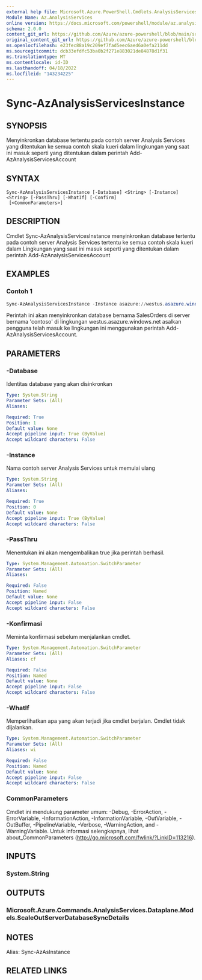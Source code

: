 ```yaml
---
external help file: Microsoft.Azure.PowerShell.Cmdlets.AnalysisServices.Dataplane.dll-Help.xml
Module Name: Az.AnalysisServices
online version: https://docs.microsoft.com/powershell/module/az.analysisservices/sync-azanalysisservicesinstance
schema: 2.0.0
content_git_url: https://github.com/Azure/azure-powershell/blob/main/src/AnalysisServices/AnalysisServices/help/Sync-AzAnalysisServicesInstance.md
original_content_git_url: https://github.com/Azure/azure-powershell/blob/main/src/AnalysisServices/AnalysisServices/help/Sync-AzAnalysisServicesInstance.md
ms.openlocfilehash: e23fec88a19c209ef7fad5eec6aed6a0efa211dd
ms.sourcegitcommit: dcb33efdfc53ba0b2f271e883021de84878d1f31
ms.translationtype: MT
ms.contentlocale: id-ID
ms.lasthandoff: 04/18/2022
ms.locfileid: "143234225"
---
```

# Sync-AzAnalysisServicesInstance

## SYNOPSIS

Menyinkronkan database tertentu pada contoh server Analysis Services yang ditentukan ke semua contoh skala kueri dalam lingkungan yang saat ini masuk seperti yang ditentukan dalam perintah Add-AzAnalysisServicesAccount

## SYNTAX

```
Sync-AzAnalysisServicesInstance [-Database] <String> [-Instance] <String> [-PassThru] [-WhatIf] [-Confirm]
 [<CommonParameters>]
```

## DESCRIPTION

Cmdlet Sync-AzAnalysisServicesInstance menyinkronkan database tertentu pada contoh server Analysis Services tertentu ke semua contoh skala kueri dalam Lingkungan yang saat ini masuk seperti yang ditentukan dalam perintah Add-AzAnalysisServicesAccount

## EXAMPLES

### Contoh 1

```powershell
Sync-AzAnalysisServicesInstance -Instance asazure://westus.asazure.windows.net/contoso -Database SalesOrders
```

Perintah ini akan menyinkronkan database bernama SalesOrders di server bernama 'contoso' di lingkungan westus.asazure.windows.net asalkan pengguna telah masuk ke lingkungan ini menggunakan perintah Add-AzAnalysisServicesAccount.

## PARAMETERS

### -Database

Identitas database yang akan disinkronkan

```yaml
Type: System.String
Parameter Sets: (All)
Aliases:

Required: True
Position: 1
Default value: None
Accept pipeline input: True (ByValue)
Accept wildcard characters: False
```

### -Instance

Nama contoh server Analysis Services untuk memulai ulang

```yaml
Type: System.String
Parameter Sets: (All)
Aliases:

Required: True
Position: 0
Default value: None
Accept pipeline input: True (ByValue)
Accept wildcard characters: False
```

### -PassThru

Menentukan ini akan mengembalikan true jika perintah berhasil.

```yaml
Type: System.Management.Automation.SwitchParameter
Parameter Sets: (All)
Aliases:

Required: False
Position: Named
Default value: None
Accept pipeline input: False
Accept wildcard characters: False
```

### -Konfirmasi
Meminta konfirmasi sebelum menjalankan cmdlet.

```yaml
Type: System.Management.Automation.SwitchParameter
Parameter Sets: (All)
Aliases: cf

Required: False
Position: Named
Default value: None
Accept pipeline input: False
Accept wildcard characters: False
```

### -WhatIf
Memperlihatkan apa yang akan terjadi jika cmdlet berjalan. Cmdlet tidak dijalankan.

```yaml
Type: System.Management.Automation.SwitchParameter
Parameter Sets: (All)
Aliases: wi

Required: False
Position: Named
Default value: None
Accept pipeline input: False
Accept wildcard characters: False
```

### CommonParameters
Cmdlet ini mendukung parameter umum: -Debug, -ErrorAction, -ErrorVariable, -InformationAction, -InformationVariable, -OutVariable, -OutBuffer, -PipelineVariable, -Verbose, -WarningAction, and -WarningVariable. Untuk informasi selengkapnya, lihat about_CommonParameters (http://go.microsoft.com/fwlink/?LinkID=113216).

## INPUTS

### System.String

## OUTPUTS

### Microsoft.Azure.Commands.AnalysisServices.Dataplane.Models.ScaleOutServerDatabaseSyncDetails

## NOTES

Alias: Sync-AzAsInstance

## RELATED LINKS
